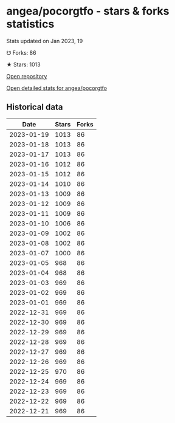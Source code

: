 # angea/pocorgtfo - stars & forks statistics

Stats updated on Jan 2023, 19

☋ Forks: 86

★ Stars: 1013

[Open repository](https://github.com/angea/pocorgtfo)

[Open detailed stats for angea/pocorgtfo](https://reviewgithub.com/rep/angea/pocorgtfo)

## Historical data
| Date | Stars | Forks |
|------|-------|-------|
| 2023-01-19 | 1013 | 86 | 
| 2023-01-18 | 1013 | 86 | 
| 2023-01-17 | 1013 | 86 | 
| 2023-01-16 | 1012 | 86 | 
| 2023-01-15 | 1012 | 86 | 
| 2023-01-14 | 1010 | 86 | 
| 2023-01-13 | 1009 | 86 | 
| 2023-01-12 | 1009 | 86 | 
| 2023-01-11 | 1009 | 86 | 
| 2023-01-10 | 1006 | 86 | 
| 2023-01-09 | 1002 | 86 | 
| 2023-01-08 | 1002 | 86 | 
| 2023-01-07 | 1000 | 86 | 
| 2023-01-05 | 968 | 86 | 
| 2023-01-04 | 968 | 86 | 
| 2023-01-03 | 969 | 86 | 
| 2023-01-02 | 969 | 86 | 
| 2023-01-01 | 969 | 86 | 
| 2022-12-31 | 969 | 86 | 
| 2022-12-30 | 969 | 86 | 
| 2022-12-29 | 969 | 86 | 
| 2022-12-28 | 969 | 86 | 
| 2022-12-27 | 969 | 86 | 
| 2022-12-26 | 969 | 86 | 
| 2022-12-25 | 970 | 86 | 
| 2022-12-24 | 969 | 86 | 
| 2022-12-23 | 969 | 86 | 
| 2022-12-22 | 969 | 86 | 
| 2022-12-21 | 969 | 86 | 


